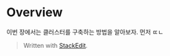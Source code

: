 # Overview

이번 장에서는 클러스터를 구축하는 방법을 알아보자. 먼저 ㄸㄴ


> Written with [StackEdit](https://stackedit.io/).
<!--stackedit_data:
eyJoaXN0b3J5IjpbLTUwMTY4ODUxMF19
-->